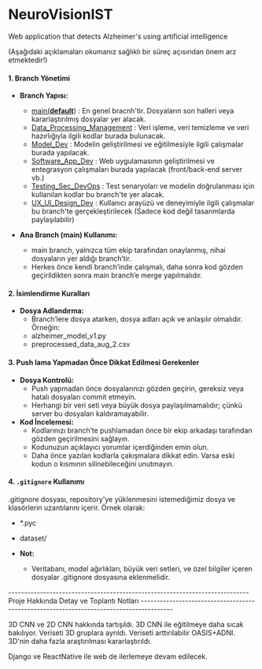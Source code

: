 # NeuroVisionIST

Web application that detects Alzheimer's using artificial intelligence

(Aşağıdaki açıklamaları okumanız sağlıklı bir süreç açısından önem arz etmektedir!)

#### **1. Branch Yönetimi**

* **Branch Yapısı:**

  * [main(**default**](https://github.com/Ahmet-Onder-Onlu/NeuroVisionIST/tree/main)) : En genel bracnh'tir. Dosyaların son halleri veya kararlaştırılmış dosyalar yer alacak.
  * [Data_Processing_Management](https://github.com/Ahmet-Onder-Onlu/NeuroVisionIST/tree/Data_Processing_Management) : Veri işleme, veri temizleme ve veri hazırlığıyla ilgili kodlar burada bulunacak.
  * [Model_Dev](https://github.com/Ahmet-Onder-Onlu/NeuroVisionIST/tree/Model_Dev) : Modelin geliştirilmesi ve eğitilmesiyle ilgili çalışmalar burada yapılacak.
  * [Software_App_Dev](https://github.com/Ahmet-Onder-Onlu/NeuroVisionIST/tree/Software_App_Dev) : Web uygulamasının geliştirilmesi ve entegrasyon çalışmaları burada yapılacak (front/back-end server vb.)
  * [Testing_Sec_DevOps](https://github.com/Ahmet-Onder-Onlu/NeuroVisionIST/tree/Testing_Sec_DevOps) : Test senaryoları ve modelin doğrulanması için kullanılan kodlar bu branch'te yer alacak.
  * [UX_UI_Design_Dev](https://github.com/Ahmet-Onder-Onlu/NeuroVisionIST/tree/UX_UI_Design_Dev) : Kullanıcı arayüzü ve deneyimiyle ilgili çalışmalar bu branch'te gerçekleştirilecek (Sadece kod değil tasarımlarda paylaşılabilir)
* **Ana Branch (main) Kullanımı:**

  * main branch, yalnızca tüm ekip tarafından onaylanmış, nihai dosyaların yer aldığı branch’tir.
  * Herkes önce kendi branch’inde çalışmalı, daha sonra kod gözden geçirildikten sonra main branch’e merge yapılmalıdır.

#### **2. İsimlendirme Kuralları**

* **Dosya Adlandırma:**
  * Branch’lere dosya atarken, dosya adları açık ve anlaşılır olmalıdır. Örneğin:
  * alzheimer_model_v1.py
  * preprocessed_data_aug_2.csv

#### **3. Push lama Yapmadan Önce Dikkat Edilmesi Gerekenler**

* **Dosya Kontrolü:**
  * Push yapmadan önce dosyalarınızı gözden geçirin, gereksiz veya hatalı dosyaları commit etmeyin.
  * Herhangi bir veri seti veya büyük dosya paylaşılmamalıdır; çünkü server bu dosyaları kaldıramayabilir.
* **Kod İncelemesi:**
  * Kodlarınızı branch’te pushlamadan önce bir ekip arkadaşı tarafından gözden geçirilmesini sağlayın.
  * Kodunuzun açıklayıcı yorumlar içerdiğinden emin olun.
  * Daha önce yazılan kodlarla çakışmalara dikkat edin. Varsa eski kodun o kısmının silinebileceğini unutmayın.

#### **4. `.gitignore` Kullanımı**

.gitignore dosyası, repository'ye yüklenmesini istemediğimiz dosya ve klasörlerin uzantılarını içerir. Örnek olarak:

* *.pyc
* dataset/
* **Not:**

  * Veritabanı, model ağırlıkları, büyük veri setleri, ve özel bilgiler içeren dosyalar .gitignore dosyasına eklenmelidir.

----------------------------------------------------------------------------		Proje Hakkında Detay ve Toplantı Notları       ----------------------------------------------------------------------------------------

3D CNN ve 2D CNN hakkında tartışıldı. 3D CNN ile eğitilmeye daha sıcak bakılıyor. Veriseti 3D gruplara ayrıldı. Veriseti arttırılabilir OASIS+ADNI. 3D'nin daha fazla araştırılması kararlaştırıldı.

Django ve ReactNative ile web de ilerlemeye devam edilecek.
